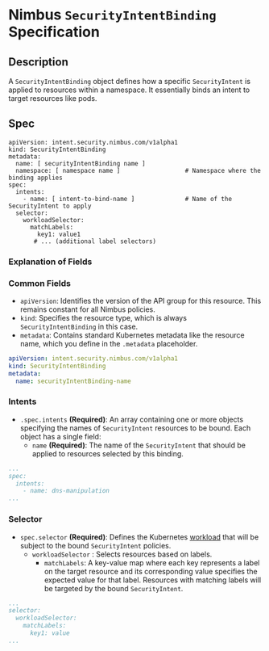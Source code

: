# Nimbus `SecurityIntentBinding` Specification

## Description

A `SecurityIntentBinding` object defines how a specific `SecurityIntent` is applied to resources within a namespace. It
essentially binds an intent to target resources like pods.

## Spec

```text
apiVersion: intent.security.nimbus.com/v1alpha1
kind: SecurityIntentBinding
metadata:
  name: [ securityIntentBinding name ]
  namespace: [ namespace name ]                  # Namespace where the binding applies
spec:
  intents:
    - name: [ intent-to-bind-name ]              # Name of the SecurityIntent to apply 
  selector:
    workloadSelector:
      matchLabels:
        key1: value1
       # ... (additional label selectors)
```

### Explanation of Fields

### Common Fields

- `apiVersion`: Identifies the version of the API group for this resource. This remains constant for all Nimbus
  policies.
- `kind`: Specifies the resource type, which is always `SecurityIntentBinding` in this case.
- `metadata`: Contains standard Kubernetes metadata like the resource name, which you define in the  `.metadata`
  placeholder.

```yaml
apiVersion: intent.security.nimbus.com/v1alpha1
kind: SecurityIntentBinding
metadata:
  name: securityIntentBinding-name
```

### Intents

- `.spec.intents` **(Required)**: An array containing one or more objects specifying the names of `SecurityIntent`
  resources to be
  bound. Each object has a single field:
    - `name` **(Required)**: The name of the `SecurityIntent` that should be applied to resources selected by this
      binding.

```yaml
...
spec:
  intents:
    - name: dns-manipulation
...
```

### Selector

- `spec.selector` **(Required)**: Defines the Kubernetes [workload](https://kubernetes.io/docs/concepts/workloads/) that
  will be
  subject to the bound `SecurityIntent` policies.
    - `workloadSelector` : Selects resources based on labels.
        - `matchLabels`: A key-value map where each key represents a label on the target resource and its corresponding
          value specifies the expected value for that label. Resources with matching labels will be targeted by the
          bound `SecurityIntent`.

```yaml
...
selector:
  workloadSelector:
    matchLabels:
      key1: value
...
```

